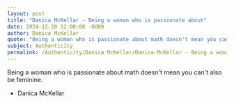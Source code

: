 ```yaml
---
layout: post
title: "Danica McKellar - Being a woman who is passionate about"
date: 2024-12-28 12:00:00 -0000
author: Danica McKellar
quote: "Being a woman who is passionate about math doesn't mean you can't also be feminine."
subject: Authenticity
permalink: /Authenticity/Danica McKellar/Danica McKellar - Being a woman who is passionate about
---
```


Being a woman who is passionate about math doesn't mean you can't also be feminine.

- Danica McKellar
